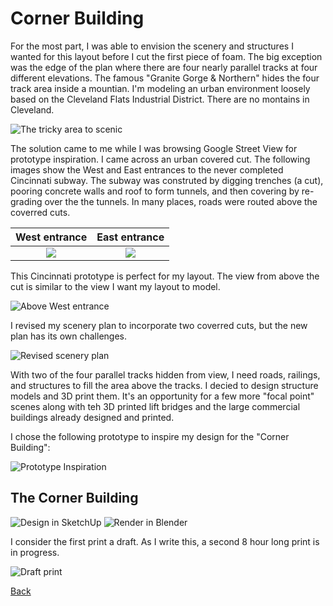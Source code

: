 # Corner Building

For the most part, I was able to envision the scenery and structures I wanted for this layout before I cut the first piece of foam. The big exception was the edge of the plan where there are four nearly parallel tracks at four different elevations. The famous "Granite Gorge & Northern" hides the four track area inside a mountian. I'm modeling an urban environment loosely based on the Cleveland Flats Industrial District. There are no montains in Cleveland.

![The tricky area to scenic](revisedPlanWithCorner.png)

The solution came to me while I was browsing Google Street View for prototype inspiration. I came across an urban covered cut. The following images show the West and East entrances to the never completed Cincinnati subway. The subway was construted by digging trenches (a cut), pooring concrete walls and roof to form tunnels, and then covering by re-grading over the the tunnels. In many places, roads were routed above the coverred cuts.

West entrance         |   East entrance                  
:----------------------------------:|:----------------------------------:
![](cincinnatiSubwayWestEntrance.jpeg) |  ![](cincinnatiSubwayEastEntrance.jpg)



This Cincinnati prototype is perfect for my layout. The view from above the cut is similar to the view I want my layout to model.

![Above West entrance](cincinnatiSubwayAbove.png)

I revised my scenery plan to incorporate two coverred cuts, but the new plan has its own challenges.

![Revised scenery plan](planRevisedCornerB.png)

With two of the four parallel tracks hidden from view, I need roads, railings, and structures to fill the area above the tracks. I decied to design structure models and 3D print them. It's an opportunity for a few more "focal point" scenes along with teh 3D printed lift bridges and the large commercial buildings already designed and printed.

I chose the following prototype to inspire my design for the "Corner Building":

![Prototype Inspiration](PrototypeCornerBuilding.png)

## The Corner Building

![Design in SketchUp](screenShotSketchUpCornerBuilding.png)
![Render in Blender](buildingCorner02.png)

I consider the first print a draft. As I write this, a second 8 hour long print is in progress.

![Draft print](buildingCornerDraft01.png)

[Back](https://nscale4by8.github.io/nscale4x8/)
